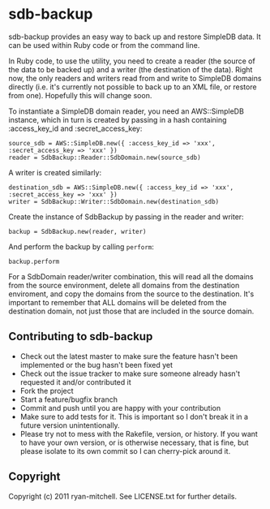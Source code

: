 # sdb-backup

sdb-backup provides an easy way to back up and restore SimpleDB data.  It can be used within Ruby code or from the command line.

In Ruby code, to use the utility, you need to create a reader (the source of the data to be backed up) and a writer (the destination of the data).  Right now, the only readers and writers read from and write to SimpleDB domains directly (i.e. it's currently not possible to back up to an XML file, or restore from one).  Hopefully this will change soon.

To instantiate a SimpleDB domain reader, you need an AWS::SimpleDB instance, which in turn is created by passing in a hash containing :access_key_id and :secret_access_key:

    source_sdb = AWS::SimpleDB.new({ :access_key_id => 'xxx', :secret_access_key => 'xxx' })
    reader = SdbBackup::Reader::SdbDomain.new(source_sdb)

A writer is created similarly:

    destination_sdb = AWS::SimpleDB.new({ :access_key_id => 'xxx', :secret_access_key => 'xxx' })
    writer = SdbBackup::Writer::SdbDomain.new(destination_sdb)

Create the instance of SdbBackup by passing in the reader and writer:

    backup = SdbBackup.new(reader, writer)

And perform the backup by calling `perform`:

    backup.perform

For a SdbDomain reader/writer combination, this will read all the domains from the source environment, delete all domains from the destination enviroment, and copy the domains from the source to the destination.  It's important to remember that ALL domains will be deleted from the destination domain, not just those that are included in the source domain.

## Contributing to sdb-backup
 
* Check out the latest master to make sure the feature hasn't been implemented or the bug hasn't been fixed yet
* Check out the issue tracker to make sure someone already hasn't requested it and/or contributed it
* Fork the project
* Start a feature/bugfix branch
* Commit and push until you are happy with your contribution
* Make sure to add tests for it. This is important so I don't break it in a future version unintentionally.
* Please try not to mess with the Rakefile, version, or history. If you want to have your own version, or is otherwise necessary, that is fine, but please isolate to its own commit so I can cherry-pick around it.

## Copyright

Copyright (c) 2011 ryan-mitchell. See LICENSE.txt for
further details.

